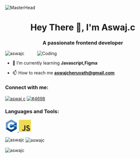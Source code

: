 ![MasterHead](https://camo.githubusercontent.com/48ec00ed4c84e771db4a1db90b56352923a8d644452a32b434d68e97006c9337/68747470733a2f2f63686b736b696c6c732e636f6d2f77702d636f6e74656e742f75706c6f6164732f323032302f30342f504e432d416e696d617465642d42616e6e6572732e676966)
<h1 align="center">Hey There 👋, I'm Aswaj.c</h1>
<h3 align="center">A passionate frontend developer</h3>
<img align="right" alt="Coding" width="400" src="https://camo.githubusercontent.com/40165a147c3dcea0fa1db780bb533fc5f98546ccfb9d5d05ddb2f429277f5348/68747470733a2f2f616e616c7974696373696e6469616d61672e636f6d2f77702d636f6e74656e742f75706c6f6164732f323031382f31322f646576656c6f7065722d6472696262626c652e676966">

<p align="left"> <img src="https://komarev.com/ghpvc/?username=aswajc&label=Profile%20views&color=0e75b6&style=flat" alt="aswajc" /> </p>

- 🌱 I’m currently learning **Javascript,Figma**

- 📫 How to reach me **aswajcheruvath@gmail.com**

<h3 align="left">Connect with me:</h3>
<p align="left">
<a href="https://linkedin.com/in/aswaj c" target="blank"><img align="center" src="https://raw.githubusercontent.com/rahuldkjain/github-profile-readme-generator/master/src/images/icons/Social/linked-in-alt.svg" alt="aswaj c" height="30" width="40" /></a>
<a href="https://discord.gg/#4698" target="blank"><img align="center" src="https://raw.githubusercontent.com/rahuldkjain/github-profile-readme-generator/master/src/images/icons/Social/discord.svg" alt="#4698" height="30" width="40" /></a>
</p>

<h3 align="left">Languages and Tools:</h3>
<p align="left"> <a href="https://www.w3schools.com/cpp/" target="_blank" rel="noreferrer"> <img src="https://raw.githubusercontent.com/devicons/devicon/master/icons/cplusplus/cplusplus-original.svg" alt="cplusplus" width="40" height="40"/> </a> <a href="https://developer.mozilla.org/en-US/docs/Web/JavaScript" target="_blank" rel="noreferrer"> <img src="https://raw.githubusercontent.com/devicons/devicon/master/icons/javascript/javascript-original.svg" alt="javascript" width="40" height="40"/> </a> </p>

<p><img align="left" src="https://github-readme-stats.vercel.app/api/top-langs?username=aswajc&show_icons=true&locale=en&layout=compact" alt="aswajc" /></p>

<p>&nbsp;<img align="center" src="https://github-readme-stats.vercel.app/api?username=aswajc&show_icons=true&locale=en" alt="aswajc" /></p>

<p><img align="center" src="https://github-readme-streak-stats.herokuapp.com/?user=aswajc&" alt="aswajc" /></p>

